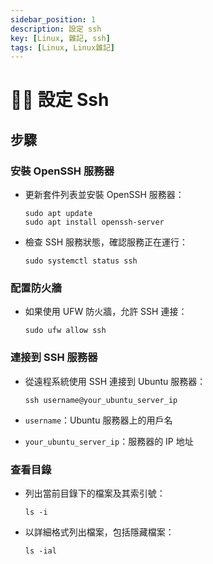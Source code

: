 ```yaml
---
sidebar_position: 1
description: 設定 ssh
key: [Linux, 雜記, ssh]
tags: [Linux, Linux雜記]
---
```


# 👩‍💻 設定 Ssh

## 步驟

### 安裝 OpenSSH 服務器

- 更新套件列表並安裝 OpenSSH 服務器：

    ```shell
    sudo apt update
    sudo apt install openssh-server
    ```

- 檢查 SSH 服務狀態，確認服務正在運行：

    ```shell
    sudo systemctl status ssh
    ```

### 配置防火牆

- 如果使用 UFW 防火牆，允許 SSH 連接：

    ```shell
    sudo ufw allow ssh
    ```

### 連接到 SSH 服務器

- 從遠程系統使用 SSH 連接到 Ubuntu 服務器：

    ```shell
    ssh username@your_ubuntu_server_ip
    ```

- `username`：Ubuntu 服務器上的用戶名
- `your_ubuntu_server_ip`：服務器的 IP 地址

### 查看目錄

- 列出當前目錄下的檔案及其索引號：

    ```shell
    ls -i
    ```

- 以詳細格式列出檔案，包括隱藏檔案：

    ```shell
    ls -ial
    ```
